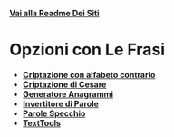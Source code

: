 **[Vai alla Readme Dei Siti](../Readme.md)**

# Opzioni con Le Frasi

- **[Criptazione con alfabeto contrario](Criptazione%20Alfabeto%20Contrario)**
- **[Criptazione di Cesare](Criptazione_Cesare)**
- **[Generatore Anagrammi](Generatore_di_Anagrammi)**
- **[Invertitore di Parole](Invertitore_di_Parole)**
- **[Parole Specchio](Parole_Specchio)**
- **[TextTools](TextTools)**